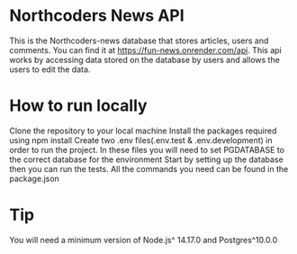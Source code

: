 # Northcoders News API

This is the Northcoders-news database that stores articles, users and comments. You can find it at https://fun-news.onrender.com/api. This api works by accessing data stored on the database by users and allows the users to edit the data.

# How to run locally

Clone the repository to your local machine
Install the packages required using npm install
Create two .env files(.env.test & .env.development) in order to run the project. In these files you will need to set PGDATABASE to the correct database for the environment
Start by setting up the database then you can run the tests.
All the commands you need can be found in the package.json

# Tip

You will need a minimum version of Node.js^ 14.17.0 and Postgres^10.0.0
